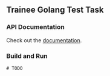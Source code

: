 ## Trainee Golang Test Task

### API Documentation
Check out the [documentation](https://app.swaggerhub.com/apis-docs/YuriyLisovskiy/TraineeGolangTestTask/1.0.0).

### Build and Run
```shell
# TODO
```
